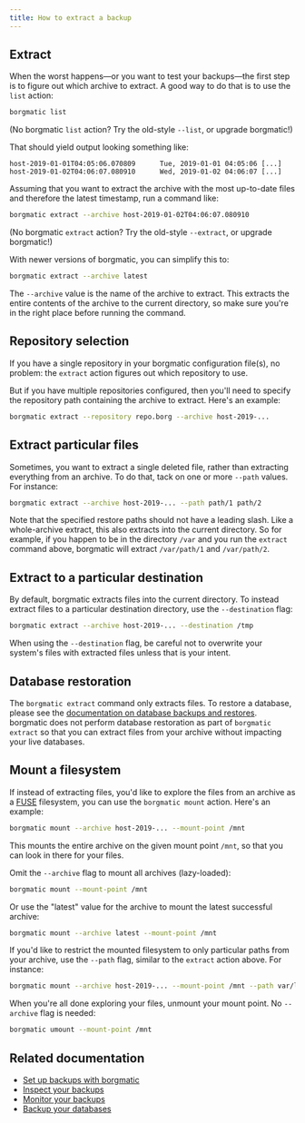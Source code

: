 ```yaml
---
title: How to extract a backup
---
```

## Extract

When the worst happens—or you want to test your backups—the first step is
to figure out which archive to extract. A good way to do that is to use the
`list` action:

```bash
borgmatic list
```

(No borgmatic `list` action? Try the old-style `--list`, or upgrade
borgmatic!)

That should yield output looking something like:

```text
host-2019-01-01T04:05:06.070809      Tue, 2019-01-01 04:05:06 [...]
host-2019-01-02T04:06:07.080910      Wed, 2019-01-02 04:06:07 [...]
```

Assuming that you want to extract the archive with the most up-to-date files
and therefore the latest timestamp, run a command like:

```bash
borgmatic extract --archive host-2019-01-02T04:06:07.080910
```

(No borgmatic `extract` action? Try the old-style `--extract`, or upgrade
borgmatic!)

With newer versions of borgmatic, you can simplify this to:

```bash
borgmatic extract --archive latest
```

The `--archive` value is the name of the archive to extract. This extracts the
entire contents of the archive to the current directory, so make sure you're
in the right place before running the command.


## Repository selection

If you have a single repository in your borgmatic configuration file(s), no
problem: the `extract` action figures out which repository to use.

But if you have multiple repositories configured, then you'll need to specify
the repository path containing the archive to extract. Here's an example:

```bash
borgmatic extract --repository repo.borg --archive host-2019-...
```

## Extract particular files

Sometimes, you want to extract a single deleted file, rather than extracting
everything from an archive. To do that, tack on one or more `--path` values.
For instance:

```bash
borgmatic extract --archive host-2019-... --path path/1 path/2
```

Note that the specified restore paths should not have a leading slash. Like a
whole-archive extract, this also extracts into the current directory. So for
example, if you happen to be in the directory `/var` and you run the `extract`
command above, borgmatic will extract `/var/path/1` and `/var/path/2`.

## Extract to a particular destination

By default, borgmatic extracts files into the current directory. To instead
extract files to a particular destination directory, use the `--destination`
flag:

```bash
borgmatic extract --archive host-2019-... --destination /tmp
```

When using the `--destination` flag, be careful not to overwrite your system's
files with extracted files unless that is your intent.


## Database restoration

The `borgmatic extract` command only extracts files. To restore a database,
please see the [documentation on database backups and
restores](https://torsion.org/borgmatic/docs/how-to/backup-your-databases/).
borgmatic does not perform database restoration as part of `borgmatic extract`
so that you can extract files from your archive without impacting your live
databases.


## Mount a filesystem

If instead of extracting files, you'd like to explore the files from an
archive as a [FUSE](https://en.wikipedia.org/wiki/Filesystem_in_Userspace)
filesystem, you can use the `borgmatic mount` action. Here's an example:

```bash
borgmatic mount --archive host-2019-... --mount-point /mnt
```

This mounts the entire archive on the given mount point `/mnt`, so that you
can look in there for your files.

Omit the `--archive` flag to mount all archives (lazy-loaded):

```bash
borgmatic mount --mount-point /mnt
```

Or use the "latest" value for the archive to mount the latest successful archive:

```bash
borgmatic mount --archive latest --mount-point /mnt
```

If you'd like to restrict the mounted filesystem to only particular paths from
your archive, use the `--path` flag, similar to the `extract` action above.
For instance:

```bash
borgmatic mount --archive host-2019-... --mount-point /mnt --path var/lib
```

When you're all done exploring your files, unmount your mount point. No
`--archive` flag is needed:

```bash
borgmatic umount --mount-point /mnt
```


## Related documentation

 * [Set up backups with borgmatic](https://torsion.org/borgmatic/docs/how-to/set-up-backups/)
 * [Inspect your backups](https://torsion.org/borgmatic/docs/how-to/inspect-your-backups/)
 * [Monitor your backups](https://torsion.org/borgmatic/docs/how-to/monitor-your-backups/)
 * [Backup your databases](https://torsion.org/borgmatic/docs/how-to/backup-your-databases/)
